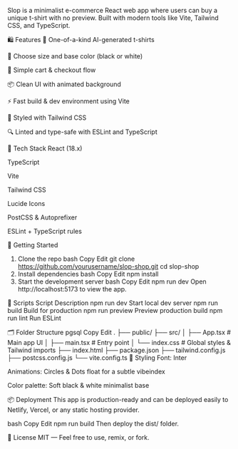 Slop is a minimalist e-commerce React web app where users can buy a unique t-shirt with no preview. Built with modern tools like Vite, Tailwind CSS, and TypeScript.


🛍️ Features
🔮 One-of-a-kind AI-generated t-shirts

🎨 Choose size and base color (black or white)

🛒 Simple cart & checkout flow

📦 Clean UI with animated background

⚡️ Fast build & dev environment using Vite

🎨 Styled with Tailwind CSS

🔍 Linted and type-safe with ESLint and TypeScript

🧰 Tech Stack
React (18.x)

TypeScript

Vite

Tailwind CSS

Lucide Icons

PostCSS & Autoprefixer

ESLint + TypeScript rules

🚀 Getting Started
1. Clone the repo
bash
Copy
Edit
git clone https://github.com/yourusername/slop-shop.git
cd slop-shop
2. Install dependencies
bash
Copy
Edit
npm install
3. Start the development server
bash
Copy
Edit
npm run dev
Open http://localhost:5173 to view the app.

🧪 Scripts
Script	Description
npm run dev	Start local dev server
npm run build	Build for production
npm run preview	Preview production build
npm run lint	Run ESLint

🗂️ Folder Structure
pgsql
Copy
Edit
.
├── public/
├── src/
│   ├── App.tsx        # Main app UI
│   ├── main.tsx       # Entry point
│   └── index.css      # Global styles & Tailwind imports
├── index.html
├── package.json
├── tailwind.config.js
├── postcss.config.js
└── vite.config.ts
🎨 Styling
Font: Inter

Animations: Circles & Dots float for a subtle vibeindex

Color palette: Soft black & white minimalist base

📦 Deployment
This app is production-ready and can be deployed easily to Netlify, Vercel, or any static hosting provider.

bash
Copy
Edit
npm run build
Then deploy the dist/ folder.

📄 License
MIT — Feel free to use, remix, or fork.

